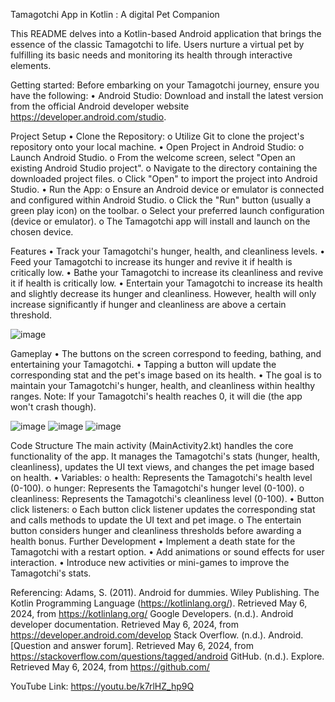 Tamagotchi App in Kotlin : A digital Pet Companion

This README delves into a Kotlin-based Android application that brings the essence of the classic Tamagotchi to life. Users nurture a virtual pet by fulfilling its basic needs and monitoring its health through interactive elements.

Getting started:
Before embarking on your Tamagotchi journey, ensure you have the following:
•	Android Studio: Download and install the latest version from the official Android developer website https://developer.android.com/studio.

Project Setup
•	Clone the Repository:
o	Utilize Git to clone the project's repository onto your local machine.
•	Open Project in Android Studio:
o	Launch Android Studio.
o	From the welcome screen, select "Open an existing Android Studio project".
o	Navigate to the directory containing the downloaded project files.
o	Click "Open" to import the project into Android Studio.
•	Run the App:
o	Ensure an Android device or emulator is connected and configured within Android Studio.
o	Click the "Run" button (usually a green play icon) on the toolbar.
o	Select your preferred launch configuration (device or emulator).
o	The Tamagotchi app will install and launch on the chosen device.

Features
•	Track your Tamagotchi's hunger, health, and cleanliness levels.
•	Feed your Tamagotchi to increase its hunger and revive it if health is critically low.
•	Bathe your Tamagotchi to increase its cleanliness and revive it if health is critically low.
•	Entertain your Tamagotchi to increase its health and slightly decrease its hunger and cleanliness. However, health will only increase significantly if hunger and cleanliness are above a certain threshold.

![image](https://github.com/TeniqueC/TamagotchiApp/assets/163857386/65c21237-35ff-4b8c-9cb2-cda8f86375dd)

Gameplay 
•	The buttons on the screen correspond to feeding, bathing, and entertaining your Tamagotchi.
•	Tapping a button will update the corresponding stat and the pet's image based on its health.
•	The goal is to maintain your Tamagotchi's hunger, health, and cleanliness within healthy ranges.
Note: If your Tamagotchi's health reaches 0, it will die (the app won't crash though).

![image](https://github.com/TeniqueC/TamagotchiApp/assets/163857386/c004baf9-8f9f-4655-be0e-72c81c2acb9e)
![image](https://github.com/TeniqueC/TamagotchiApp/assets/163857386/fa7df6c8-1deb-4f15-8dc6-42d46f750e4b)
![image](https://github.com/TeniqueC/TamagotchiApp/assets/163857386/3633c5e1-e6a3-44ff-9230-1d2cc62d9aa4)

Code Structure
The main activity (MainActivity2.kt) handles the core functionality of the app. It manages the Tamagotchi's stats (hunger, health, cleanliness), updates the UI text views, and changes the pet image based on health.
•	Variables: 
o	health: Represents the Tamagotchi's health level (0-100).
o	hunger: Represents the Tamagotchi's hunger level (0-100).
o	cleanliness: Represents the Tamagotchi's cleanliness level (0-100).
•	Button click listeners: 
o	Each button click listener updates the corresponding stat and calls methods to update the UI text and pet image.
o	The entertain button considers hunger and cleanliness thresholds before awarding a health bonus.
Further Development
•	Implement a death state for the Tamagotchi with a restart option.
•	Add animations or sound effects for user interaction.
•	Introduce new activities or mini-games to improve the Tamagotchi's stats.

Referencing:
Adams, S. (2011). Android for dummies. Wiley Publishing.
The Kotlin Programming Language (https://kotlinlang.org/). Retrieved May 6, 2024, from https://kotlinlang.org/ 
Google Developers. (n.d.). Android developer documentation. Retrieved May 6, 2024, from https://developer.android.com/develop
Stack Overflow. (n.d.). Android. [Question and answer forum]. Retrieved May 6, 2024, from https://stackoverflow.com/questions/tagged/android
GitHub. (n.d.). Explore. Retrieved May 6, 2024, from https://github.com/ 

YouTube Link: 
https://youtu.be/k7rlHZ_hp9Q
